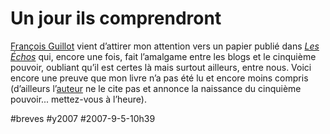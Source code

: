 # Un jour ils comprendront

[François Guillot](http://internetetopinion.wordpress.com/2007/09/05/le-blog-cinquieme-pouvoir-dans-la-tribune-puis-dans-les-echos/) vient d’attirer mon attention vers un papier publié dans [*Les Échos*](http://www.lesechos.fr/info/analyses/4618210.htm) qui, encore une fois, fait l’amalgame entre les blogs et le cinquième pouvoir, oubliant qu’il est certes là mais surtout ailleurs, entre nous. Voici encore une preuve que mon livre n’a pas été lu et encore moins compris (d’ailleurs l’[auteur](http://bernardcorneau.typepad.com/) ne le cite pas et annonce la naissance du cinquième pouvoir... mettez-vous à l’heure).

#breves #y2007 #2007-9-5-10h39
